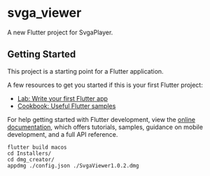 # svga_viewer

A new Flutter project for SvgaPlayer.

## Getting Started

This project is a starting point for a Flutter application.

A few resources to get you started if this is your first Flutter project:

- [Lab: Write your first Flutter app](https://docs.flutter.dev/get-started/codelab)
- [Cookbook: Useful Flutter samples](https://docs.flutter.dev/cookbook)

For help getting started with Flutter development, view the
[online documentation](https://docs.flutter.dev/), which offers tutorials,
samples, guidance on mobile development, and a full API reference.

```
flutter build macos
cd Installers/
cd dmg_creator/
appdmg ./config.json ./SvgaViewer1.0.2.dmg
```

